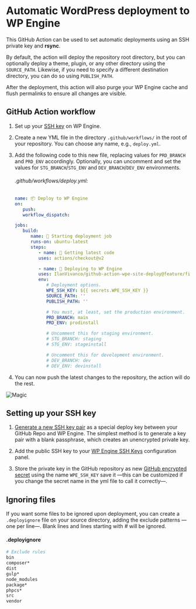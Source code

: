 # Automatic WordPress deployment to WP Engine

This GitHub Action can be used to set automatic deployments using an SSH private key and **rsync**.

By default, the action will deploy the repository root directory, but you can optionally deploy a theme, plugin, or any other directory using the `SOURCE_PATH`. Likewise, if you need to specify a different destination directory, you can do so using `PUBLISH_PATH`.

After the deployment, this action will also purge your WP Engine cache and flush permalinks to ensure all changes are visible.

## GitHub Action workflow

1. Set up your [SSH key](#setting-up-your-ssh-key) on WP Engine.

1. Create a new YML file in the directory `.github/workflows/` in the root of your repository. You can choose any name, e.g., `deploy.yml`.

1. Add the following code to this new file, replacing values for `PRD_BRANCH` and `PRD_ENV` accordingly. Optionally, you can uncomment and set the values for `STG_BRANCH`/`STG_ENV` and `DEV_BRANCH`/`DEV_ENV` environments.

   ###### .github/workflows/deploy.yml:

   ```yml
   name: 📦 Deploy to WP Engine
   on:
      push:
      workflow_dispatch:

   jobs:
      build:
         name: 🚩 Starting deployment job
         runs-on: ubuntu-latest
         steps:
            - name: 🚚 Getting latest code
            uses: actions/checkout@v2

            - name: 🔁 Deploying to WP Engine
            uses: IlanVivanco/github-action-wpe-site-deploy@feature/filter-files
            env:
               # Deployment options.
               WPE_SSH_KEY: ${{ secrets.WPE_SSH_KEY }}
               SOURCE_PATH: ''
               PUBLISH_PATH: ''

               # You must, at least, set the production environment.
               PRD_BRANCH: main
               PRD_ENV: prodinstall

               # Uncomment this for staging environment.
               # STG_BRANCH: staging
               # STG_ENV: stageinstall

               # Uncomment this for development environment.
               # DEV_BRANCH: dev
               # DEV_ENV: devinstall
   ```

1. You can now push the latest changes to the repository, the action will do the rest.

![Magic](https://media.giphy.com/media/l3V0dy1zzyjbYTQQM/giphy.gif)

## Setting up your SSH key

1. [Generate a new SSH key pair](https://help.github.com/articles/generating-a-new-ssh-key-and-adding-it-to-the-ssh-agent/) as a special deploy key between your GitHub Repo and WP Engine. The simplest method is to generate a key pair with a blank passphrase, which creates an unencrypted private key.

1. Add the public SSH key to your [WP Engine SSH Keys](https://wpengine.com/support/ssh-gateway/#Add_SSH_Key) configuration panel.

1. Store the private key in the GitHub repository as new [GitHub encrypted secret](https://docs.github.com/en/actions/reference/encrypted-secrets#creating-encrypted-secrets-for-a-repository) using the name `WPE_SSH_KEY` save it —this can be customized if you change the secret name in the yml file to call it correctly—.

## Ignoring files

If you want some files to be ignored upon deployment, you can create a `.deployignore` file on your source directory, adding the exclude patterns —one per line—. Blank lines and lines starting with _#_ will be ignored.

#### .deployignore

```bash
# Exclude rules
bin
composer*
dist
gulp*
node_modules
package*
phpcs*
src
vendor
```

